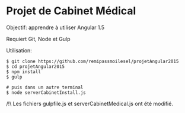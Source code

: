 # Projet de Cabinet Médical 

Objectif: apprendre à utiliser Angular 1.5

Requiert Git, Node et Gulp 

Utilisation:

	$ git clone https://github.com/remipassmoilesel/projetAngular2015
	$ cd projetAngular2015
	$ npm install
	$ gulp

	# puis dans un autre terminal
	$ node serverCabinetInstall.js

/!\ Les fichiers gulpfile.js et serverCabinetMedical.js ont été modifié.

